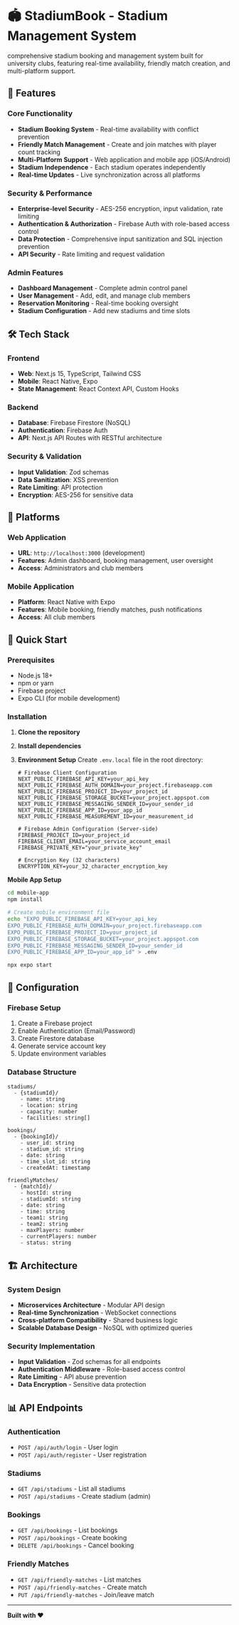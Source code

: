 # 🏟️ StadiumBook - Stadium Management System

comprehensive stadium booking and management system built for university clubs, featuring real-time availability, friendly match creation, and multi-platform support.

## 🚀 Features

### Core Functionality
- **Stadium Booking System** - Real-time availability with conflict prevention
- **Friendly Match Management** - Create and join matches with player count tracking
- **Multi-Platform Support** - Web application and mobile app (iOS/Android)
- **Stadium Independence** - Each stadium operates independently
- **Real-time Updates** - Live synchronization across all platforms

### Security & Performance
- **Enterprise-level Security** - AES-256 encryption, input validation, rate limiting
- **Authentication & Authorization** - Firebase Auth with role-based access control
- **Data Protection** - Comprehensive input sanitization and SQL injection prevention
- **API Security** - Rate limiting and request validation

### Admin Features
- **Dashboard Management** - Complete admin control panel
- **User Management** - Add, edit, and manage club members
- **Reservation Monitoring** - Real-time booking oversight
- **Stadium Configuration** - Add new stadiums and time slots

## 🛠️ Tech Stack

### Frontend
- **Web**: Next.js 15, TypeScript, Tailwind CSS
- **Mobile**: React Native, Expo
- **State Management**: React Context API, Custom Hooks

### Backend
- **Database**: Firebase Firestore (NoSQL)
- **Authentication**: Firebase Auth
- **API**: Next.js API Routes with RESTful architecture

### Security & Validation
- **Input Validation**: Zod schemas
- **Data Sanitization**: XSS prevention
- **Rate Limiting**: API protection
- **Encryption**: AES-256 for sensitive data

## 📱 Platforms

### Web Application
- **URL**: `http://localhost:3000` (development)
- **Features**: Admin dashboard, booking management, user oversight
- **Access**: Administrators and club members

### Mobile Application
- **Platform**: React Native with Expo
- **Features**: Mobile booking, friendly matches, push notifications
- **Access**: All club members

## 🚀 Quick Start

### Prerequisites
- Node.js 18+ 
- npm or yarn
- Firebase project
- Expo CLI (for mobile development)

### Installation

1. **Clone the repository**

2. **Install dependencies**


3. **Environment Setup**
   Create `.env.local` file in the root directory:
   ```env
   # Firebase Client Configuration
   NEXT_PUBLIC_FIREBASE_API_KEY=your_api_key
   NEXT_PUBLIC_FIREBASE_AUTH_DOMAIN=your_project.firebaseapp.com
   NEXT_PUBLIC_FIREBASE_PROJECT_ID=your_project_id
   NEXT_PUBLIC_FIREBASE_STORAGE_BUCKET=your_project.appspot.com
   NEXT_PUBLIC_FIREBASE_MESSAGING_SENDER_ID=your_sender_id
   NEXT_PUBLIC_FIREBASE_APP_ID=your_app_id
   NEXT_PUBLIC_FIREBASE_MEASUREMENT_ID=your_measurement_id

   # Firebase Admin Configuration (Server-side)
   FIREBASE_PROJECT_ID=your_project_id
   FIREBASE_CLIENT_EMAIL=your_service_account_email
   FIREBASE_PRIVATE_KEY="your_private_key"

   # Encryption Key (32 characters)
   ENCRYPTION_KEY=your_32_character_encryption_key
   ```


 **Mobile App Setup**
   ```bash
   cd mobile-app
   npm install
   
   # Create mobile environment file
   echo "EXPO_PUBLIC_FIREBASE_API_KEY=your_api_key
   EXPO_PUBLIC_FIREBASE_AUTH_DOMAIN=your_project.firebaseapp.com
   EXPO_PUBLIC_FIREBASE_PROJECT_ID=your_project_id
   EXPO_PUBLIC_FIREBASE_STORAGE_BUCKET=your_project.appspot.com
   EXPO_PUBLIC_FIREBASE_MESSAGING_SENDER_ID=your_sender_id
   EXPO_PUBLIC_FIREBASE_APP_ID=your_app_id" > .env
   
   npx expo start
   ```

## 🔧 Configuration

### Firebase Setup
1. Create a Firebase project
2. Enable Authentication (Email/Password)
3. Create Firestore database
4. Generate service account key
5. Update environment variables

### Database Structure
```
stadiums/
  - {stadiumId}/
    - name: string
    - location: string
    - capacity: number
    - facilities: string[]

bookings/
  - {bookingId}/
    - user_id: string
    - stadium_id: string
    - date: string
    - time_slot_id: string
    - createdAt: timestamp

friendlyMatches/
  - {matchId}/
    - hostId: string
    - stadiumId: string
    - date: string
    - time: string
    - team1: string
    - team2: string
    - maxPlayers: number
    - currentPlayers: number
    - status: string
```

## 🏗️ Architecture

### System Design
- **Microservices Architecture** - Modular API design
- **Real-time Synchronization** - WebSocket connections
- **Cross-platform Compatibility** - Shared business logic
- **Scalable Database Design** - NoSQL with optimized queries

### Security Implementation
- **Input Validation** - Zod schemas for all endpoints
- **Authentication Middleware** - Role-based access control
- **Rate Limiting** - API abuse prevention
- **Data Encryption** - Sensitive data protection

## 📊 API Endpoints

### Authentication
- `POST /api/auth/login` - User login
- `POST /api/auth/register` - User registration

### Stadiums
- `GET /api/stadiums` - List all stadiums
- `POST /api/stadiums` - Create stadium (admin)

### Bookings
- `GET /api/bookings` - List bookings
- `POST /api/bookings` - Create booking
- `DELETE /api/bookings` - Cancel booking

### Friendly Matches
- `GET /api/friendly-matches` - List matches
- `POST /api/friendly-matches` - Create match
- `PUT /api/friendly-matches` - Join/leave match









---

**Built with ❤️**